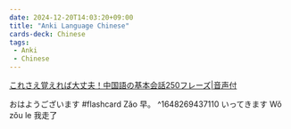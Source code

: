 ```yaml
---
date: 2024-12-20T14:03:20+09:00
title: "Anki Language Chinese"
cards-deck: Chinese
tags: 
 - Anki
 - Chinese
---
```


[これさえ覚えれば大丈夫！中国語の基本会話250フレーズ|音声付](https://cn-seminar.com/chinese-basic-conversations-26171)

おはようございます #flashcard
Zǎo
早。
^1648269437110
いってきます
Wǒ zǒu le
我走了